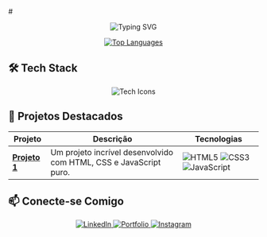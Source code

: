 #<div align="center">
  <img src="https://readme-typing-svg.demolab.com?font=Fira+Code&weight=600&size=26&pause=1000&color=58A6FF&center=true&vCenter=true&width=500&lines=Olá%2C+eu+sou+Pytwer!;Desenvolvedor+Front-End;Apaixonado+por+Programação+%3C3" alt="Typing SVG" />
</div>

<div align="center">
  
  <a href="[SEU-LINK]">
    <img src="https://github-readme-stats.vercel.app/api/top-langs/?username=SEU-USERNAME&layout=compact&theme=radical&hide_border=true&bg_color=0d1117&title_color=58A6FF&text_color=8B949E" alt="Top Languages" />
  </a>
</div>

## **🛠 Tech Stack**  

<div align="center">
  <img src="https://skillicons.dev/icons?i=html,css,js,python,figma,git,github,vscode" alt="Tech Icons" />
</div>

## **🚀 Projetos Destacados**  

| Projeto | Descrição | Tecnologias |  
|---------|-----------|-------------|  
| **[Projeto 1](https://desafio3-neon.vercel.app/)** | Um projeto incrível desenvolvido com HTML, CSS e JavaScript puro. | ![HTML5](https://img.shields.io/badge/-HTML5-E34F26?style=flat&logo=html5&logoColor=white) ![CSS3](https://img.shields.io/badge/-CSS3-1572B6?style=flat&logo=css3&logoColor=white) ![JavaScript](https://img.shields.io/badge/-JavaScript-F7DF1E?style=flat&logo=javascript&logoColor=black) |  




## **📫 Conecte-se Comigo**  

<div align="center">
  <a href="www.linkedin.com/in/pytwerdev">
    <img src="https://img.shields.io/badge/-LinkedIn-0077B5?style=for-the-badge&logo=linkedin&logoColor=white" alt="LinkedIn" />
  </a>
  <a href="https://meuportifoliopytwer.vercel.app"/>
    <img src="https://img.shields.io/badge/-Portfolio-FF7139?style=for-the-badge&logo=firefox&logoColor=white" alt="Portfolio" />
  </a>
  <a href="https://www.instagram.com/pytwer.dev/"> 
      <img src="https://img.shields.io/badge/-Instagram-E4405F?style=for-the-badge&logo=instagram&logoColor=white" alt="Instagram" /> 
  </a> 
</div>
